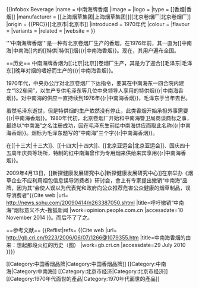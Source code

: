 {{Infobox Beverage
|name = 中南海牌香烟
|image = 
|logo = 
|type = [[香烟|香烟]]
|manufacturer = [[上海烟草集团|上海烟草集团]][[北京卷烟厂|北京卷烟厂]]
|origin = {{PRC}}[[北京市|北京市]]
|introduced = 1970年代
|colour = 
|flavour = 
|variants = 
|related =
|website = 
}}

'''中南海牌香烟'''是一种有北京卷烟厂生产的香烟，在1976年前，其一直为[[中南海|中南海]]内的[[特供|特供]]烟{{r|中南海香烟}}。现在，其用户遍布全国。

==历史==
中南海牌香烟为[[北京|北京]]卷烟厂生产，其是为了迎合[[毛泽东|毛泽东]]晚年对烟的嗜好而生产的{{r|中南海香烟}}。

1970年代，中央办公厅对北京卷烟厂下达指令，要其在中南海东一四合院内建立“132车间”，以生产专供毛泽东等几位中央领导人享用的特供烟{{r|中南海香烟}}。对中南海的供应一直持续到1976年{{r|中南海香烟}}，毛泽东于当年去世。

虽然毛泽东逝世，但是特供烟的生产依然没有停止，此类香烟开始承担外事需要{{r|中南海香烟}}。1980年代初，北京卷烟厂开始和中南海警卫局商谈商标之事，最终以“中南海”之名注册成功，因在毛泽东生前给中南海供应而取此名称{{r|中南海香烟}}。烟标为毛泽东题写的“中南海”三个字{{r|中南海香烟}}。

在[[十三大|十三大]]、[[十四大|十四大]]、[[北京亚运会|北京亚运会]]、国庆四十五周年庆典等场所，特制的红中南海曾作为专用烟来供给来宾享用{{r|中南海香烟}}。

2009年4月13日，[[新探健康发展研究中心|新探健康发展研究中心]]在京举办《烟草企业不应利用烟包信息误导消费者》研讨会，會上有专家提出撤销“中南海”品牌，因为其“会使人误以为代表党和政府向公众推荐危害公众健康的烟草制品，误导消费者”<ref>{{Cite web
 |url= http://news.sohu.com/20090414/n263387050.shtml
 |title=呼吁撤销“中南海”烟标意义不大-搜狐新闻
 |work=opinion.people.com.cn
 |accessdate=10 November 2014
}}</ref>。而后不了了之。

==参考文献==
{{Reflist|refs=
<ref name="中南海香烟">{{Cite web
 |url= http://gb.cri.cn/9223/2006/06/07/1266@1079355.htm
 |title=中南海香烟的由来：想起那段火红的历史（图）
 |work=gb.cri.cn
 |accessdate=29 July 2010
}}</ref>}}

[[Category:中国香烟品牌|Category:中国香烟品牌]]
[[Category:中南海|Category:中南海]]
[[Category:北京市经济|Category:北京市经济]]
[[Category:1970年代面世的產品|Category:1970年代面世的產品]]